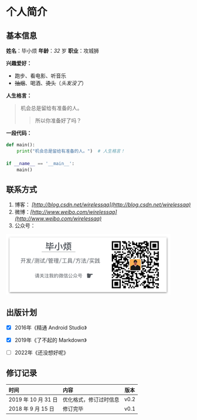 # 个人简介

## 基本信息

**姓名**：毕小烦  **年龄**：_32_ 岁  **职业**：攻城狮

**兴趣爱好：**

- 跑步、看电影、听音乐
- ~~抽烟~~、喝酒、~~烫头~~（_头发没了_）

**人生格言：**

> 机会总是留给有准备的人。
>
> > 所以你准备好了吗？

**一段代码：**

```python
def main():
    print("机会总是留给有准备的人。")  # 人生格言！

if __name__ == '__main__':
    main()
```

## 联系方式

1. 博客： _[http://blog.csdn.net/wirelessqa](http://blog.csdn.net/wirelessqa)_
2. 微博：_[http://www.weibo.com/wirelessqa](http://www.weibo.com/wirelessqa)_
3. 公众号：

![image-20191031224328487](imgs/image-20191031224328487.png)

## 出版计划

- [x] 2016年《精通 Android Studio》
- [x] 2019年《了不起的 Markdown》
- [ ] 2022年《还没想好呢》



## 修订记录

|        时间        |   内容   | 版本 |
| :---------------- | :------ | :--: |
| 2019 年 10 月 31 日 | 优化格式，修订过时信息 | v0.2 |
| 2018 年 9 月 15 日 | 修订完毕 | v0.1 |
